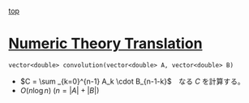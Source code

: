 [top](../README.md)

# [Numeric Theory Translation](./convolution.hpp)

`vector<double> convolution(vector<double> A, vector<double> B)`
- $C = \sum _{k=0}^{n-1} A_k \cdot B_{n-1-k}$　なる $C$ を計算する。
- $O(n \log n)$ $(n = |A| + |B|)$